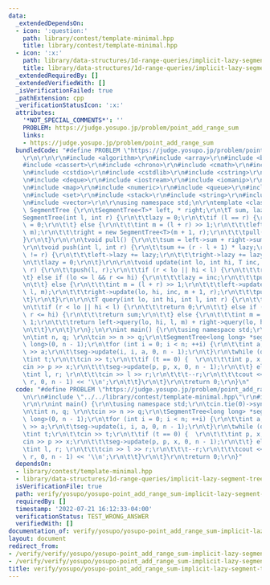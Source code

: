 ```yaml
---
data:
  _extendedDependsOn:
  - icon: ':question:'
    path: library/contest/template-minimal.hpp
    title: library/contest/template-minimal.hpp
  - icon: ':x:'
    path: library/data-structures/1d-range-queries/implicit-lazy-segment-tree.hpp
    title: library/data-structures/1d-range-queries/implicit-lazy-segment-tree.hpp
  _extendedRequiredBy: []
  _extendedVerifiedWith: []
  _isVerificationFailed: true
  _pathExtension: cpp
  _verificationStatusIcon: ':x:'
  attributes:
    '*NOT_SPECIAL_COMMENTS*': ''
    PROBLEM: https://judge.yosupo.jp/problem/point_add_range_sum
    links:
    - https://judge.yosupo.jp/problem/point_add_range_sum
  bundledCode: "#define PROBLEM \"https://judge.yosupo.jp/problem/point_add_range_sum\"\
    \r\n\r\n\r\n#include <algorithm>\r\n#include <array>\r\n#include <bitset>\r\n\
    #include <cassert>\r\n#include <chrono>\r\n#include <cmath>\r\n#include <complex>\r\
    \n#include <cstdio>\r\n#include <cstdlib>\r\n#include <cstring>\r\n#include <ctime>\r\
    \n#include <deque>\r\n#include <iostream>\r\n#include <iomanip>\r\n#include <list>\r\
    \n#include <map>\r\n#include <numeric>\r\n#include <queue>\r\n#include <random>\r\
    \n#include <set>\r\n#include <stack>\r\n#include <string>\r\n#include <unordered_map>\r\
    \n#include <vector>\r\n\r\nusing namespace std;\n\r\ntemplate <class T> struct\
    \ SegmentTree {\r\n\tSegmentTree<T>* left, * right;\r\n\tT sum, lazy;\r\n\r\n\t\
    SegmentTree(int l, int r) {\r\n\t\tlazy = 0;\r\n\t\tif (l == r) {\r\n\t\t\tsum\
    \ = 0;\r\n\t\t} else {\r\n\t\t\tint m = (l + r) >> 1;\r\n\t\t\tleft = new SegmentTree<T>(l,\
    \ m);\r\n\t\t\tright = new SegmentTree<T>(m + 1, r);\r\n\t\t\tpull();\r\n\t\t\
    }\r\n\t}\r\n\r\n\tvoid pull() {\r\n\t\tsum = left->sum + right->sum;\r\n\t}\r\n\
    \r\n\tvoid push(int l, int r) {\r\n\t\tsum += (r - l + 1) * lazy;\r\n\t\tif (l\
    \ != r) {\r\n\t\t\tleft->lazy += lazy;\r\n\t\t\tright->lazy += lazy;\r\n\t\t}\r\
    \n\t\tlazy = 0;\r\n\t}\r\n\r\n\tvoid update(int lo, int hi, T inc, int l, int\
    \ r) {\r\n\t\tpush(l, r);\r\n\t\tif (r < lo || hi < l) {\r\n\t\t\treturn;\r\n\t\
    \t} else if (lo <= l && r <= hi) {\r\n\t\t\tlazy = inc;\r\n\t\t\tpush(l, r);\r\
    \n\t\t} else {\r\n\t\t\tint m = (l + r) >> 1;\r\n\t\t\tleft->update(lo, hi, inc,\
    \ l, m);\r\n\t\t\tright->update(lo, hi, inc, m + 1, r);\r\n\t\t\tpull();\r\n\t\
    \t}\r\n\t}\r\n\r\n\tT query(int lo, int hi, int l, int r) {\r\n\t\tpush(l, r);\r\
    \n\t\tif (r < lo || hi < l) {\r\n\t\t\treturn 0;\r\n\t\t} else if (lo <= l &&\
    \ r <= hi) {\r\n\t\t\treturn sum;\r\n\t\t} else {\r\n\t\t\tint m = (l + r) >>\
    \ 1;\r\n\t\t\treturn left->query(lo, hi, l, m) + right->query(lo, hi, m + 1, r);\r\
    \n\t\t}\r\n\t}\r\n};\n\r\nint main() {\r\n\tusing namespace std;\r\n\tcin.tie(0)->sync_with_stdio(0);\r\
    \n\tint n, q; \r\n\tcin >> n >> q;\r\n\tSegmentTree<long long> *seg = new SegmentTree<long\
    \ long>(0, n - 1);\r\n\tfor (int i = 0; i < n; ++i) {\r\n\t\tint a; \r\n\t\tcin\
    \ >> a;\r\n\t\tseg->update(i, i, a, 0, n - 1);\r\n\t}\r\n\twhile (q--) {\r\n\t\
    \tint t;\r\n\t\tcin >> t;\r\n\t\tif (t == 0) {  \r\n\t\t\tint p, x; \r\n\t\t\t\
    cin >> p >> x;\r\n\t\t\tseg->update(p, p, x, 0, n - 1);\r\n\t\t} else {\r\n\t\t\
    \tint l, r; \r\n\t\t\tcin >> l >> r;\r\n\t\t\t--r;\r\n\t\t\tcout << seg->query(l,\
    \ r, 0, n - 1) << '\\n';\r\n\t\t}\r\n\t}\r\n\treturn 0;\r\n}\n"
  code: "#define PROBLEM \"https://judge.yosupo.jp/problem/point_add_range_sum\"\r\
    \n\r\n#include \"../../library/contest/template-minimal.hpp\"\r\n#include \"../../library/data-structures/1d-range-queries/implicit-lazy-segment-tree.hpp\"\
    \r\n\r\nint main() {\r\n\tusing namespace std;\r\n\tcin.tie(0)->sync_with_stdio(0);\r\
    \n\tint n, q; \r\n\tcin >> n >> q;\r\n\tSegmentTree<long long> *seg = new SegmentTree<long\
    \ long>(0, n - 1);\r\n\tfor (int i = 0; i < n; ++i) {\r\n\t\tint a; \r\n\t\tcin\
    \ >> a;\r\n\t\tseg->update(i, i, a, 0, n - 1);\r\n\t}\r\n\twhile (q--) {\r\n\t\
    \tint t;\r\n\t\tcin >> t;\r\n\t\tif (t == 0) {  \r\n\t\t\tint p, x; \r\n\t\t\t\
    cin >> p >> x;\r\n\t\t\tseg->update(p, p, x, 0, n - 1);\r\n\t\t} else {\r\n\t\t\
    \tint l, r; \r\n\t\t\tcin >> l >> r;\r\n\t\t\t--r;\r\n\t\t\tcout << seg->query(l,\
    \ r, 0, n - 1) << '\\n';\r\n\t\t}\r\n\t}\r\n\treturn 0;\r\n}"
  dependsOn:
  - library/contest/template-minimal.hpp
  - library/data-structures/1d-range-queries/implicit-lazy-segment-tree.hpp
  isVerificationFile: true
  path: verify/yosupo/yosupo-point_add_range_sum-implicit-lazy-segment-tree.test.cpp
  requiredBy: []
  timestamp: '2022-07-21 16:12:33-04:00'
  verificationStatus: TEST_WRONG_ANSWER
  verifiedWith: []
documentation_of: verify/yosupo/yosupo-point_add_range_sum-implicit-lazy-segment-tree.test.cpp
layout: document
redirect_from:
- /verify/verify/yosupo/yosupo-point_add_range_sum-implicit-lazy-segment-tree.test.cpp
- /verify/verify/yosupo/yosupo-point_add_range_sum-implicit-lazy-segment-tree.test.cpp.html
title: verify/yosupo/yosupo-point_add_range_sum-implicit-lazy-segment-tree.test.cpp
---
```

